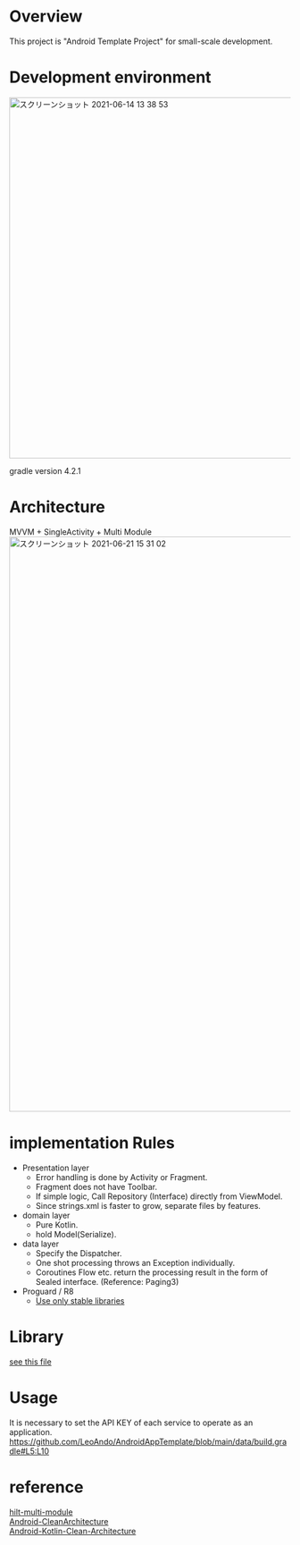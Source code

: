 # Overview
This project is "Android Template Project" for small-scale development.<br>

# Development environment

<img width="646" alt="スクリーンショット 2021-06-14 13 38 53" src="https://user-images.githubusercontent.com/16476224/121839875-f8604c80-cd15-11eb-99be-d3d2829a3f07.png">

gradle version 4.2.1<br>

# Architecture
MVVM + SingleActivity + Multi Module<br>
<img width="1029" alt="スクリーンショット 2021-06-21 15 31 02" src="https://user-images.githubusercontent.com/16476224/122716875-c9ae1d00-d2a5-11eb-8ddb-0e7e00c2e032.png">

# implementation Rules
- Presentation layer
  - Error handling is done by Activity or Fragment.
  - Fragment does not have Toolbar.
  - If simple logic, Call Repository (Interface) directly from ViewModel.
  - Since strings.xml is faster to grow, separate files by features.
- domain layer
  - Pure Kotlin.
  - hold Model(Serialize).
- data layer
  - Specify the Dispatcher.
  - One shot processing throws an Exception individually.
  - Coroutines Flow etc. return the processing result in the form of Sealed interface. (Reference: Paging3)
- Proguard / R8
  - [Use only stable libraries](https://github.com/LeoAndo/AndroidAppTemplate/issues/40#issue-925121453)
# Library
[see this file](https://github.com/LeoAndo/AndroidAppTemplate/blob/main/app/release/outputs/sdk-dependencies/release/sdkDependencies.txt)

# Usage
It is necessary to set the API KEY of each service to operate as an application.<br>
https://github.com/LeoAndo/AndroidAppTemplate/blob/main/data/build.gradle#L5:L10<br>

# reference
[hilt-multi-module](https://developer.android.com/training/dependency-injection/hilt-multi-module?hl=ja)<br>
[Android-CleanArchitecture](https://github.com/android10/Android-CleanArchitecture)<br>
[Android-Kotlin-Clean-Architecture](https://github.com/sanogueralorenzo/Android-Kotlin-Clean-Architecture/tree/master/sample/src/main/java/com/sanogueralorenzo/sample)<br>

